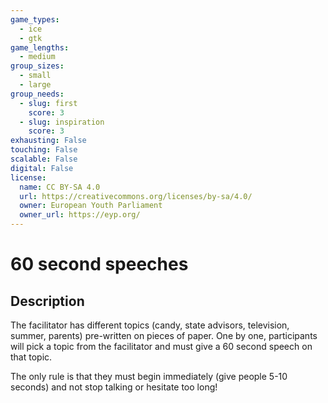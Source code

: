 ```yaml
---
game_types:
  - ice
  - gtk
game_lengths:
  - medium
group_sizes:
  - small
  - large
group_needs:
  - slug: first
    score: 3
  - slug: inspiration
    score: 3
exhausting: False
touching: False
scalable: False
digital: False
license:
  name: CC BY-SA 4.0
  url: https://creativecommons.org/licenses/by-sa/4.0/
  owner: European Youth Parliament
  owner_url: https://eyp.org/
---
```

# 60 second speeches

## Description
The facilitator has different topics (candy, state advisors, television, summer, parents) pre-written on pieces of paper. One by one, participants will pick a topic from the facilitator and must give a 60 second speech on that topic.

The only rule is that they must begin immediately (give people 5-10 seconds) and not stop talking or hesitate too long!
